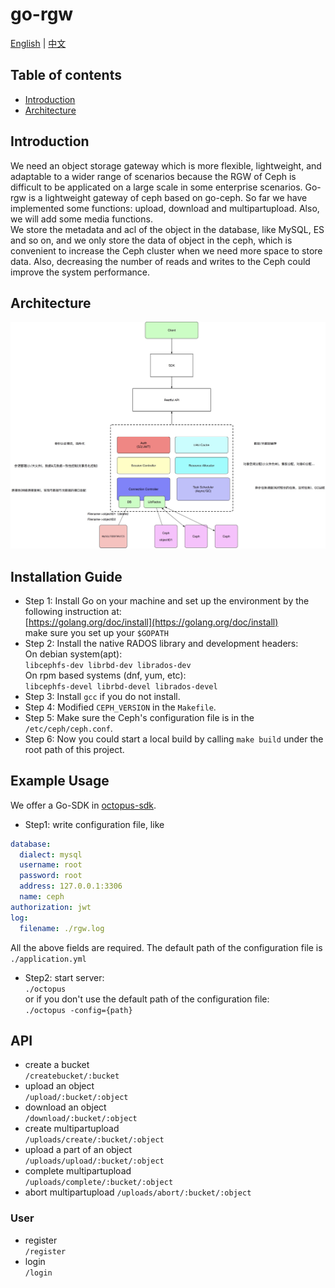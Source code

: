 # go-rgw
[English](README.md) | [中文](README_zh.md)  

## Table of contents
- [Introduction](#introduction)
- [Architecture](#architecture)

## Introduction
We need an object storage gateway which is more flexible, lightweight, and adaptable to a wider range of scenarios 
because the RGW of Ceph is difficult to be applicated on a large scale in some enterprise scenarios. Go-rgw is a 
lightweight gateway of ceph based on go-ceph. So far we have implemented some functions: upload, download and 
multipartupload. Also, we will add some media functions.  
We store the metadata and acl of the object in the database, like MySQL, ES and so on, and we only store the data of 
object in the ceph, which is convenient to increase the Ceph cluster when we need more space to store data. Also, 
decreasing the number of reads and writes to the Ceph could improve the system performance.

## Architecture
![architecture](docs/architecture.png)


## Installation Guide
* Step 1: Install Go on your machine and set up the environment by the following instruction at:  
[https://golang.org/doc/install](https://golang.org/doc/install)  
make sure you set up your `$GOPATH`   
* Step 2: Install the native RADOS library and development headers:  
On debian system(apt):  
`libcephfs-dev librbd-dev librados-dev`  
On rpm based systems (dnf, yum, etc):  
`libcephfs-devel librbd-devel librados-devel`  
* Step 3: Install `gcc` if you do not install.  
* Step 4: Modified `CEPH_VERSION` in the `Makefile`.
* Step 5: Make sure the Ceph's configuration file is in the `/etc/ceph/ceph.conf`.
* Step 6: Now you could start a local build by calling `make build` under the root path of this project.

## Example Usage
We offer a Go-SDK in [octopus-sdk]().

* Step1: write configuration file, like  
```yaml
database:
  dialect: mysql
  username: root
  password: root
  address: 127.0.0.1:3306
  name: ceph
authorization: jwt
log:
  filename: ./rgw.log
```
All the above fields are required. The default path of the configuration file is `./application.yml`
* Step2: start server:  
`./octopus`  
or if you don't use the default path of the configuration file:  
`./octopus -config={path}`

## API
* create a bucket  
`/createbucket/:bucket`
* upload an object  
`/upload/:bucket/:object`
* download an object  
`/download/:bucket/:object`
* create multipartupload  
`/uploads/create/:bucket/:object`
* upload a part of an object  
`/uploads/upload/:bucket/:object`
* complete multipartupload  
`/uploads/complete/:bucket/:object`
* abort multipartupload
`/uploads/abort/:bucket/:object`

### User
* register  
`/register`
* login  
`/login`